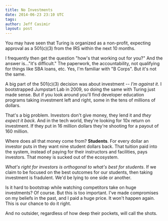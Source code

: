```yaml
---
title: No Investments
date: 2014-06-23 23:10 UTC
tags:
author: Jeff Casimir
layout: post
---
```


You may have seen that Turing is organized as a non-profit, expecting approval
as a 501(c)(3) from the IRS within the next 10 months.

I frequently then get the question "how's that working out for you?" And the
answer is..."it's difficult." The paperwork, the accountability, not qualifying
for things like SBA loans, etc. Yes, I'm familiar with "B Corps". But it's not
the same.

A big part of the 501(c)(3) decision was about investment -- *I'm against it*. I
bootstrapped Jumpstart Lab in 2009, so doing the same with Turing just made
sense. But if you look around you'll find developer education programs taking
investment left and right, some in the tens of millions of dollars.

That's a big problem. Investors don't give money, they lend it and *they expect it back*.
And in the tech world, they're looking for 10x return on investment. If they put
in 16 million dollars they're shooting for a payout of 160 million.

Where does all that money come from? **Students**. For every dollar an investor puts
in they want nine student dollars back. That tuition paid into the system, instead
of paying for their instructors and facilities, pays investors. That money is
sucked out of the ecosystem.

*What's right for investors is orthogonal to what's best for students*. If we claim
to be focused on the best outcomes for our students, then taking investment is
fradulent. We'd be lying to one side or another.

Is it hard to bootstrap while watching competitors take on huge investments? Of
course. But this is too important. I've made compromises on my beliefs in the past,
and I paid a huge price. It won't happen again. This is our chance to do it right.

And no outsider, regardless of how deep their pockets, will call the shots.
